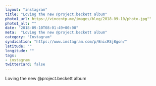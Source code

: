 ```yaml
---
layout: "instagram"
title: "Loving the new @project.beckett album"
photo1_url: https://vincentp.me/images/blog/2018-09-10/photo.jpg""
photo1_alt: ""
date: "2018-09-10T08:01:49+00:00"
meta:  "Loving the new @project.beckett album"
category: "Instagram"
syndication: "https://www.instagram.com/p/BnicRSjBgon/"
latitude: ""
longitude: ""
tags:
- instagram
twitterCard: false
---
```

Loving the new @project.beckett album

